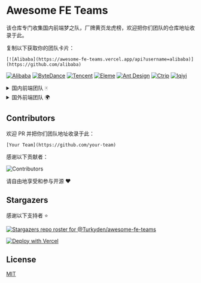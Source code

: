 # Awesome FE Teams

该仓库专门收集国内前端梦之队，厂牌黄页龙虎榜，欢迎把你们团队的仓库地址收录于此。

复制以下获取你的团队卡片：

```text
[![Alibaba](https://awesome-fe-teams.vercel.app/api?username=alibaba)](https://github.com/alibaba)
```

[![Alibaba](https://awesome-fe-teams.vercel.app/api?username=alibaba)](https://github.com/alibaba)
[![ByteDance](https://awesome-fe-teams.vercel.app/api?username=bytedance)](https://github.com/bytedance)
[![Tencent](https://awesome-fe-teams.vercel.app/api?username=tencent)](https://github.com/tencent)
[![Eleme](https://awesome-fe-teams.vercel.app/api?username=eleme)](https://github.com/eleme)
[![Ant Design](https://awesome-fe-teams.vercel.app/api?username=ant-design)](https://github.com/ant-design)
[![Ctrip](https://awesome-fe-teams.vercel.app/api?username=ctripcorp)](https://github.com/ctripcorp)
[![Iqiyi](https://awesome-fe-teams.vercel.app/api?username=iqiyi)](https://github.com/iqiyi)

<details>
<summary>国内前端团队 🀄</summary>

<br /> 

> Tips: 以下仅根据收录日期排名

[Baidu EFE team](https://github.com/ecomfe)

[Bytedance Inc.](https://github.com/bytedance)

[ElemeFE](https://github.com/ElemeFE)

[NSFI](https://github.com/NSFI)

[Proto Team](https://github.com/ProtoTeam)
  
[Alipay](https://github.com/alipay)

[Alibaba](https://github.com/alibaba)

[iQIYI](https://github.com/iqiyi)
  
</details>

<details>
<summary>国外前端团队 🌍</summary>

<br /> 

> Tips: 以下仅根据收录日期排名

[Poimandres](https://github.com/pmndrs)

[Vercel](https://github.com/vercel)

</details>

## Contributors

欢迎 PR 并把你们团队地址收录于此：

```text
[Your Team](https://github.com/your-team)
```

感谢以下贡献者：

![Contributors](https://contrib.rocks/image?repo=Turkyden/awesome-fe-teams)

请自由地享受和参与开源 ❤️

## Stargazers

感谢以下支持者 ⭐

[![Stargazers repo roster for @Turkyden/awesome-fe-teams](https://reporoster.com/stars/Turkyden/awesome-fe-teams)](https://github.com/Turkyden/awesome-fe-teams/stargazers)

[![Deploy with Vercel](https://vercel.com/button)](https://vercel.com/new/git/external?repository-url=https%3A%2F%2Fgithub.com%2FTurkyden%2Fawesome-fe-teams)

## License

[MIT](./LICENSE)
